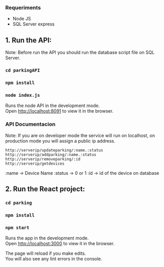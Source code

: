 ### Requeriments
* Node JS
* SQL Server express

## 1. Run the API:

Note: Before run the API you should run the database script file on SQL Server.

### `cd parkingAPI`
### `npm install`
### `node index.js`

Runs the node API in the development mode.<br>
Open [http://localhost:8091](http://localhost:8091) to view it in the browser.

### API Documentacion
Note: If you are on developer mode the service will run on localhost, on production mode you will assign a public ip address.

```
http://serverip/updateparking/:name.:status
http://serverip/addparking/:name.:status
http://serverip/removeparking/:id
http://serverip/getdevices
```

:name -> Device Name
:status -> 0 or 1 
:id -> id of the device on database

## 2. Run the React project:

### `cd parking`
### `npm install`
### `npm start`

Runs the app in the development mode.<br>
Open [http://localhost:3000](http://localhost:3000) to view it in the browser.

The page will reload if you make edits.<br>
You will also see any lint errors in the console.
